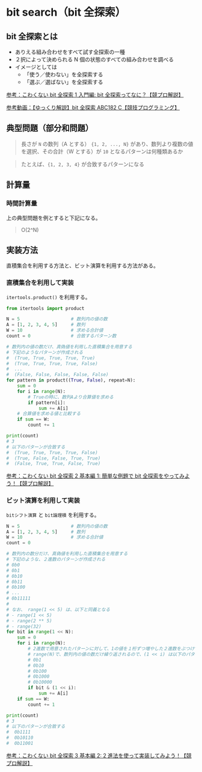 # bit search（bit 全探索）

## bit 全探索とは

- ありえる組み合わせをすべて試す全探索の一種
- ２択によって決められる N 個の状態のすべての組み合わせを調べる
- イメージとしては
  - 「使う／使わない」を全探索する
  - 「選ぶ／選ばない」を全探索する

[参考：こわくない bit 全探索 1 入門編: bit 全探索ってなに？【競プロ解説】](https://qiita.com/u2dayo/items/68e35815659b1041c3c2)

[参考動画：【ゆっくり解説】bit 全探索 ABC182 C【競技プログラミング】](https://www.youtube.com/watch?v=umfbbrElhaM)

## 典型問題（部分和問題）

> 長さが `N` の数列（A とする） `{1, 2, ..., N}` があり、数列より複数の値を選択、その合計（W とする）が `10` となるパターンは何種類あるか

> たとえば、`{1, 2, 3, 4}` が合致するパターンになる

## 計算量

### 時間計算量

上の典型問題を例とすると下記になる。

> O(2^N)

## 実装方法

直積集合を利用する方法と、ビット演算を利用する方法がある。

### 直積集合を利用して実装

`itertools.product()` を利用する。

```python
from itertools import product

N = 5                   # 数列内の値の数
A = [1, 2, 3, 4, 5]     # 数列
W = 10                  # 求める合計値
count = 0               # 合致するパターン数

# 数列内の値の数だけ、真偽値を利用した直積集合を用意する
# 下記のようなパターンが作成される
#  (True, True, True, True, True)
#  (True, True, True, True, False)
#  ...
#  (False, False, False, False, False)
for pattern in product((True, False), repeat=N):
    sum = 0
    for i in range(N):
        # Trueの時に、数列Aより合算値を求める
        if pattern[i]:
            sum += A[i]
    # 合算値を求める値と比較する
    if sum == W:
        count += 1

print(count)
# 3
# 以下のパターンが合致する
#  (True, True, True, True, False)
#  (True, False, False, True, True)
#  (False, True, True, False, True)
```

[参考：こわくない bit 全探索 2 基本編 1: 簡単な例題で bit 全探索をやってみよう！【競プロ解説】](https://qiita.com/u2dayo/items/8c1601a61841540b4947)

### ビット演算を利用して実装

`bitシフト演算` と `bit論理積` を利用する。

```python
N = 5                   # 数列内の値の数
A = [1, 2, 3, 4, 5]     # 数列
W = 10                  # 求める合計値
count = 0

# 数列内の数分だけ、真偽値を利用した直積集合を用意する
# 下記のような、２進数のパターンが作成される
# 0b0
# 0b1
# 0b10
# 0b11
# 0b100
# ...
# 0b11111
#
# なお、 range(1 << 5) は、以下と同義となる
# - range(1 << 5)
# - range(2 ** 5)
# - range(32)
for bit in range(1 << N):
    sum = 0
    for i in range(N):
        # 2進数で用意されたパターンに対して、1の値を１桁ずつ増やした２進数をぶつけて、論理積をもとめる
        # range(N)で、数列内の値の数だけ繰り返されるので、(1 << i) は以下のパターンが作成される
        # 0b1
        # 0b10
        # 0b100
        # 0b1000
        # 0b10000
        if bit & (1 << i):
            sum += A[i]
    if sum == W:
        count += 1

print(count)
# 3
# 以下のパターンが合致する
#  0b1111
#  0b10110
#  0b11001
```

[参考：こわくない bit 全探索 3 基本編 2: 2 進法を使って実装してみよう！【競プロ解説】](https://qiita.com/u2dayo/items/e321c66aa43e3a9b1b31)
